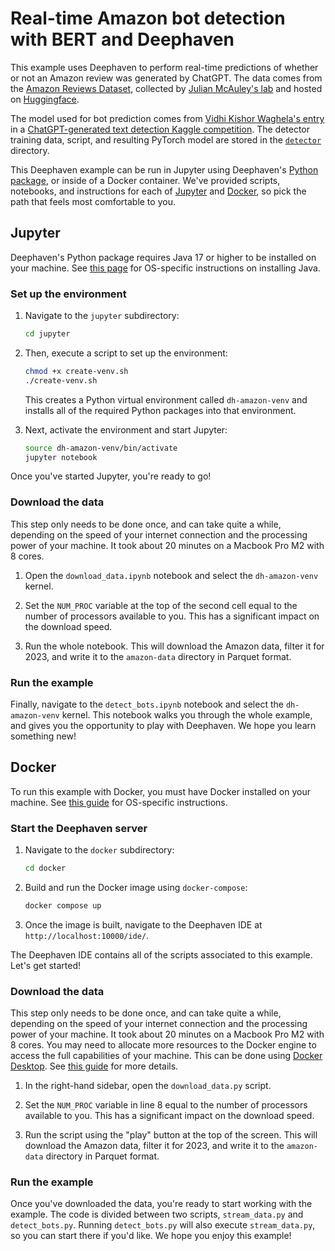 # Real-time Amazon bot detection with BERT and Deephaven

This example uses Deephaven to perform real-time predictions of whether or not an Amazon review was generated by ChatGPT. The data comes from the [Amazon Reviews Dataset](https://amazon-reviews-2023.github.io), collected by [Julian McAuley's lab](https://cseweb.ucsd.edu/~jmcauley/) and hosted on [Huggingface](https://huggingface.co/datasets/McAuley-Lab/Amazon-Reviews-2023).

The model used for bot prediction comes from [Vidhi Kishor Waghela's entry](https://www.kaggle.com/code/vidhikishorwaghela/llm-detect-ai-generated-text) in a [ChatGPT-generated text detection Kaggle competition](https://www.kaggle.com/competitions/llm-detect-ai-generated-text). The detector training data, script, and resulting PyTorch model are stored in the [`detector`](https://github.com/deephaven-examples/amazon-bot-detection/tree/main/detector) directory.

This Deephaven example can be run in Jupyter using Deephaven's [Python package](https://pypi.org/project/deephaven-server/), or inside of a Docker container.  We've provided scripts, notebooks, and instructions for each of [Jupyter](#jupyter) and [Docker](#docker), so pick the path that feels most comfortable to you.

## Jupyter

Deephaven's Python package requires Java 17 or higher to be installed on your machine. See [this page](https://deephaven.io/core/docs/getting-started/launch-build/#prerequisites) for OS-specific instructions on installing Java.

### Set up the environment

1. Navigate to the `jupyter` subdirectory:
   ```bash
   cd jupyter
   ```

2. Then, execute a script to set up the environment:
   ```bash
   chmod +x create-venv.sh
   ./create-venv.sh
   ```

   This creates a Python virtual environment called `dh-amazon-venv` and installs all of the required Python packages into that environment.

3. Next, activate the environment and start Jupyter:
   ```bash
   source dh-amazon-venv/bin/activate
   jupyter notebook
   ```

Once you've started Jupyter, you're ready to go!

### Download the data

This step only needs to be done once, and can take quite a while, depending on the speed of your internet connection and the processing power of your machine. It took about 20 minutes on a Macbook Pro M2 with 8 cores.

1. Open the `download_data.ipynb` notebook and select the `dh-amazon-venv` kernel.

2. Set the `NUM_PROC` variable at the top of the second cell equal to the number of processors available to you. This has a significant impact on the download speed.

3. Run the whole notebook. This will download the Amazon data, filter it for 2023, and write it to the `amazon-data` directory in Parquet format.

### Run the example

Finally, navigate to the `detect_bots.ipynb` notebook and select the `dh-amazon-venv` kernel. This notebook walks you through the whole example, and gives you the opportunity to play with Deephaven. We hope you learn something new!

## Docker

To run this example with Docker, you must have Docker installed on your machine. See [this guide](https://docs.docker.com/engine/install/) for OS-specific instructions.

### Start the Deephaven server

1. Navigate to the `docker` subdirectory:
   ```bash
   cd docker
   ```

2. Build and run the Docker image using `docker-compose`:
   ```bash
   docker compose up
   ```

3. Once the image is built, navigate to the Deephaven IDE at `http://localhost:10000/ide/`.

The Deephaven IDE contains all of the scripts associated to this example. Let's get started!

### Download the data

This step only needs to be done once, and can take quite a while, depending on the speed of your internet connection and the processing power of your machine. It took about 20 minutes on a Macbook Pro M2 with 8 cores. You may need to allocate more resources to the Docker engine to access the full capabilities of your machine. This can be done using [Docker Desktop](https://www.docker.com/products/docker-desktop/). See [this guide](https://docs.docker.com/desktop/settings/mac/#resources) for more details.

1. In the right-hand sidebar, open the `download_data.py` script.

2. Set the `NUM_PROC` variable in line 8 equal to the number of processors available to you. This has a significant impact on the download speed.

3. Run the script using the "play" button at the top of the screen. This will download the Amazon data, filter it for 2023, and write it to the `amazon-data` directory in Parquet format.

### Run the example

Once you've downloaded the data, you're ready to start working with the example. The code is divided between two scripts, `stream_data.py` and `detect_bots.py`. Running `detect_bots.py` will also execute `stream_data.py`, so you can start there if you'd like. We hope you enjoy this example!